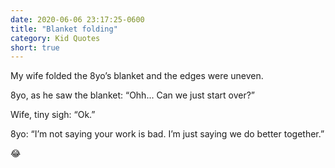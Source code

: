 ```yaml
---
date: 2020-06-06 23:17:25-0600
title: "Blanket folding"
category: Kid Quotes
short: true
---
```


My wife folded the 8yo’s blanket and the edges were uneven. 

8yo, as he saw the blanket: “Ohh... Can we just start over?”

Wife, tiny sigh: “Ok.”

8yo: “I’m not saying your work is bad. I’m just saying we do better together.”

😂
